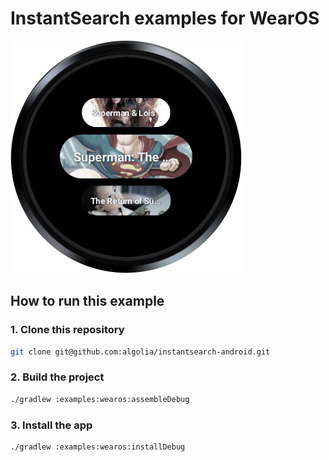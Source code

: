 # InstantSearch examples for WearOS

![InstantSearch Examples for WearOS](/docs/img/examples/wearos.png)

## How to run this example

### 1. Clone this repository

```sh
git clone git@github.com:algolia/instantsearch-android.git
```

### 2. Build the project

```sh
./gradlew :examples:wearos:assembleDebug
```

### 3. Install the app

```sh
./gradlew :examples:wearos:installDebug
```
